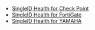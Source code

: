 * [SingleID Health for Check Point](./singleid_health_for_firewall.md)
* [SingleID Health for FortiGate](./singleid_health_for_firewall.md)
* [SingleID Health for YAMAHA](./singleid_health_for_firewall.md)